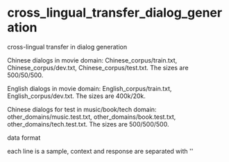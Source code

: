 # cross_lingual_transfer_dialog_generation
cross-lingual transfer in dialog generation

Chinese dialogs in movie domain: Chinese_corpus/train.txt, Chinese_corpus/dev.txt, Chinese_corpus/test.txt. The sizes are 500/50/500.

English dialogs in movie domain: English_corpus/train.txt, English_corpus/dev.txt. The sizes are 400k/20k.

Chinese dialogs for test in music/book/tech domain: other_domains/music.test.txt, other_domains/book.test.txt, other_domains/tech.test.txt. The sizes are 500/500/500.

data format

each line is a sample, context and response are separated with '<SEP>'

